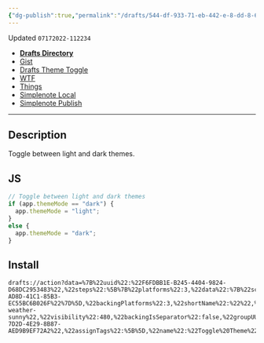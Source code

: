 ```yaml
---
{"dg-publish":true,"permalink":"/drafts/544-df-933-71-eb-442-e-8-dd-8-61-cccd-258-cbd-2/","dgHomeLink":true,"dgPassFrontmatter":false}
---
```


Updated `07172022-112234`

- [**Drafts Directory**](https://directory.getdrafts.com/a/2BL)
- [Gist](https://gist.github.com/29bfc2049478942103f23a2dab62fefb)
- [Drafts Theme Toggle](drafts://open?uuid=544DF933-71EB-442E-8DD8-61CCCD258CBD)
- [WTF](https://davidblue.wtf/drafts/544DF933-71EB-442E-8DD8-61CCCD258CBD.html)
- [Things](things:///show?id=PT2mePJH1Y2ka6eqWdou3o)
- [Simplenote Local](simplenote://note/a2f12384eb5c4040978548a96371e0c0)
- [Simplenote Publish](http://simp.ly/publish/8SwzWC)

---

<script src="https://gist.github.com/extratone/29bfc2049478942103f23a2dab62fefb.js"></script>

## Description

Toggle between light and dark themes.

## JS

```js
// Toggle between light and dark themes
if (app.themeMode == "dark") {
  app.themeMode = "light";
}
else {
  app.themeMode = "dark";
}
```

## Install

```
drafts://action?data=%7B%22uuid%22:%22F6FDBB1E-B245-4404-9824-D68DC2953483%22,%22steps%22:%5B%7B%22platforms%22:3,%22data%22:%7B%22script%22:%22%5C/%5C/%20Toggle%20between%20light%20and%20dark%20themes%5Cnif%20(app.themeMode%20%3D%3D%20%5C%22dark%5C%22)%20%7B%5Cn%20%20app.themeMode%20%3D%20%5C%22light%5C%22;%5Cn%7D%5Cnelse%20%7B%5Cn%20%20app.themeMode%20%3D%20%5C%22dark%5C%22;%5Cn%7D%22,%22allowAsync%22:%22false%22%7D,%22type%22:%22script%22,%22isEnabled%22:true,%22uuid%22:%22618FF903-AD8D-41C1-85B3-EC55BC6B026F%22%7D%5D,%22backingPlatforms%22:3,%22shortName%22:%22%22,%22shouldConfirm%22:false,%22disposition%22:0,%22keyCommand%22:%7B%22optionKey%22:false,%22input%22:%22L%22,%22controlKey%22:true,%22commandKey%22:false,%22type%22:%22action%22,%22discoverabilityTitle%22:%22Toggle%20Theme%22,%22shiftKey%22:true%7D,%22logLevel%22:1,%22groupDisposition%22:0,%22notificationType%22:2,%22tintColor%22:%22gray%22,%22actionDescription%22:%22Toggle%20between%20light%20and%20dark%20themes.%22,%22keyUseIcon%22:true,%22icon%22:%22681-weather-sunny%22,%22visibility%22:480,%22backingIsSeparator%22:false,%22groupUUID%22:%22DA97D16B-7D2D-4E29-8B87-AED9B9EF72A2%22,%22assignTags%22:%5B%5D,%22name%22:%22Toggle%20Theme%22%7D
```